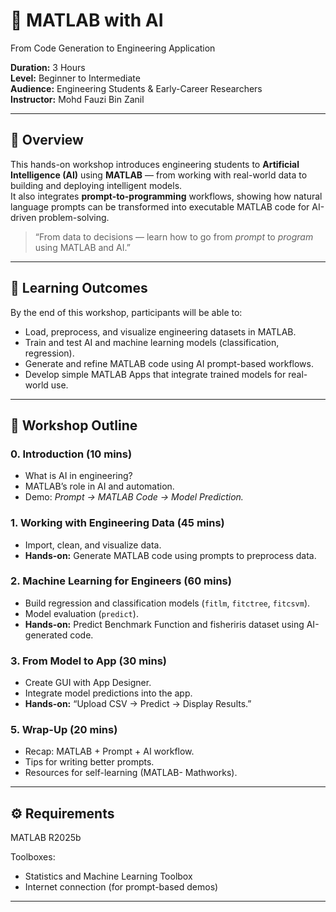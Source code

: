 # 🤖 MATLAB with AI
From Code Generation to Engineering Application

**Duration:** 3 Hours  
**Level:** Beginner to Intermediate  
**Audience:** Engineering Students & Early-Career Researchers  
**Instructor:** Mohd Fauzi Bin Zanil  

---

## 🧭 Overview

This hands-on workshop introduces engineering students to **Artificial Intelligence (AI)** using **MATLAB** — from working with real-world data to building and deploying intelligent models.  
It also integrates **prompt-to-programming** workflows, showing how natural language prompts can be transformed into executable MATLAB code for AI-driven problem-solving.

> “From data to decisions — learn how to go from *prompt* to *program* using MATLAB and AI.”

---

## 🎯 Learning Outcomes

By the end of this workshop, participants will be able to:

- Load, preprocess, and visualize engineering datasets in MATLAB.  
- Train and test AI and machine learning models (classification, regression).   
- Generate and refine MATLAB code using AI prompt-based workflows.  
- Develop simple MATLAB Apps that integrate trained models for real-world use.  

---

## 🧩 Workshop Outline

### 0. Introduction (10 mins)
- What is AI in engineering?
- MATLAB’s role in AI and automation.
- Demo: *Prompt → MATLAB Code → Model Prediction.*

### 1. Working with Engineering Data (45 mins)
- Import, clean, and visualize data.
- **Hands-on:** Generate MATLAB code using prompts to preprocess data.

### 2. Machine Learning for Engineers (60 mins)
- Build regression and classification models (`fitlm`, `fitctree`, `fitcsvm`).
- Model evaluation (`predict`).
- **Hands-on:** Predict Benchmark Function and fisheriris dataset using AI-generated code.

### 3. From Model to App (30 mins)
- Create GUI with App Designer.
- Integrate model predictions into the app.
- **Hands-on:** “Upload CSV → Predict → Display Results.”

### 5. Wrap-Up (20 mins)
- Recap: MATLAB + Prompt + AI workflow.
- Tips for writing better prompts.
- Resources for self-learning (MATLAB- Mathworks).

---

## ⚙️ Requirements

MATLAB R2025b

Toolboxes:
- Statistics and Machine Learning Toolbox
- Internet connection (for prompt-based demos)

---
